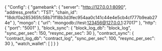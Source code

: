 {
  "Config": {
    "gamebank": {
      "server": "http://127.0.0.1:8090",
      "address_prefix": "TST",
      "chain_id": "18dcf0a285365fc58b71f18b3d3fec954aa0c141c44e4e5cb4cf777b9eab274e"
    },
    "mongo": {
      "url": "mongodb://test:123456@127.0.0.1:27017"
    },
    "http": {
      "port": "5001"
    },
    "block_sync": {
      "block_log_db": "block_log",
      "sync_per_sec": 150,
      "resync_per_sec": 30
    },
    "contract_sync": {
        "contract_log_db": "contract_log",
        "sync_per_sec": 100,
        "resync_per_sec": 30
    },
    "watch_wallet": [
    ]
  }
}